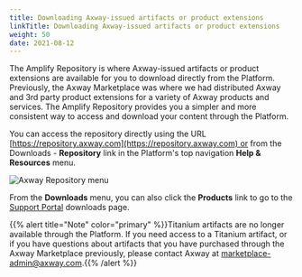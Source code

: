```yaml
---
title: Downloading Axway-issued artifacts or product extensions
linkTitle: Downloading Axway-issued artifacts or product extensions
weight: 50
date: 2021-08-12
---
```


The Amplify Repository is where Axway-issued artifacts or product extensions are available for you to download directly from the Platform. Previously, the Axway Marketplace was where we had distributed Axway and 3rd party product extensions for a variety of Axway products and services. The Amplify Repository provides you a simpler and more consistent way to access and download your content through the Platform.

You can access the repository directly using the URL [https://repository.axway.com](https://repository.axway.com) or from the Downloads - **Repository** link in the Platform's top navigation **Help & Resources** menu.

![Axway Repository menu](/Images/download_center.png)

From the **Downloads** menu, you can also click the **Products** link to go to the [Support Portal](https://support.axway.com/en/downloads/index/type/Downloads) downloads page.

{{% alert title="Note" color="primary" %}}Titanium artifacts are no longer available through the Platform. If you need access to a Titanium artifact, or if you have questions about artifacts that you have purchased through the Axway Marketplace previously, please contact Axway at [marketplace-admin@axway.com](mailto:marketplace-admin@axway.com).{{% /alert %}}
